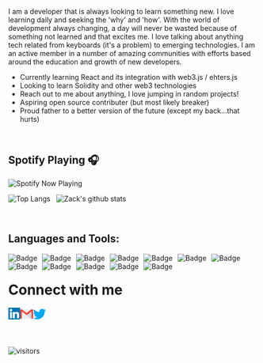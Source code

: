 

<p> I am a developer that is always looking to learn something new. I love learning daily and seeking the 'why' and 'how'. With the world of development always changing, a day will never be wasted because of something not learned and that excites me. I love talking about anything tech related from keyboards (it's a problem) to emerging technologies. I am an active member in a number of amazing communities with efforts based around the education and growth of new developers. </p>

- Currently learning React and its integration with web3.js / ehters.js
- Looking to learn Solidity and other web3 technologies
- Reach out to me about anything, I love jumping in random projects!
- Aspiring open source contributer (but most likely breaker)
- Proud father to a better version of the future (except my back...that hurts)


<br>

## Spotify Playing 🎧



[<img src="https://spotify-now-playing.satyu.vercel.app/api/spotify-playing" alt="Spotify Now Playing" width="350" style="float: left; margin-right: 10px;" />](https://open.spotify.com/user/fg01k83u6lvfznthw0bceuafi)


<br>


![Top Langs](https://github-readme-stats.vercel.app/api/top-langs/?username=ZMoberg&theme=radical)&nbsp;&nbsp;
![Zack's github stats](https://github-readme-stats.vercel.app/api?username=ZMoberg&count_private=true&show_icons=true&theme=radical&include_all_commits=true)

<br>

## Languages and Tools:

<img alt="Badge" style="float: left; margin-right: 10px;"  src="https://img.shields.io/badge/html5%20-%23E34F26.svg?&style=for-the-badge&logo=html5&logoColor=white"/>    <img alt="Badge" style="float: left; margin-right: 10px;"  src="https://img.shields.io/badge/css3%20-%231572B6.svg?&style=for-the-badge&logo=css3&logoColor=white"/>    <img alt="Badge" style="float: left; margin-right: 10px;"  src="https://img.shields.io/badge/sass%20-%23E34F26.svg?&style=for-the-badge&logo=sass&logoColor=white"/>    <img alt="Badge" style="float: left; margin-right: 10px;"  src="https://img.shields.io/badge/bootstrap%20-%23563D7C.svg?&style=for-the-badge&logo=bootstrap&logoColor=white"/>    <img alt="Badge" style="float: left; margin-right: 10px;"  src="https://img.shields.io/badge/javascript%20-%23323330.svg?&style=for-the-badge&logo=javascript&logoColor=%23F7DF1E"/>    <img alt="Badge" style="float: left; margin-right: 10px;"  src="https://img.shields.io/badge/node.js%20-%2343853D.svg?&style=for-the-badge&logo=node.js&logoColor=white"/>    <img alt="Badge" style="float: left; margin-right: 10px;"  src="https://img.shields.io/badge/handlebars%20-%231572B6.svg?&style=for-the-badge&logo=handlebars&logoColor=white"/>    <img alt="Badge" style="float: left; margin-right: 10px;"  src="https://img.shields.io/badge/ejs%20-%23563D7C.svg?&style=for-the-badge&logo=ejs&logoColor=white"/>    <img alt="Badge" style="float: left; margin-right: 10px;"  src ="https://img.shields.io/badge/MongoDB-%234ea94b.svg?&style=for-the-badge&logo=mongodb&logoColor=white"/>    <img alt="Badge" style="float: left; margin-right: 10px;"  src="https://img.shields.io/badge/git%20-%23F05033.svg?&style=for-the-badge&logo=git&logoColor=white"/>    <img alt="Badge" style="float: left; margin-right: 10px;"  src="https://img.shields.io/badge/Express.js-000000?style=for-the-badge&logo=express&logoColor=white"/>    <img alt="Badge" style="float: left; margin-right: 10px;"  src="https://img.shields.io/badge/React-20232A?style=for-the-badge&logo=react&logoColor=61DAFB"/>    

<br>


# Connect with me

  <a href="https://www.linkedin.com/in/zackmoberg/">
    <img align="left" alt="Zack Moberg | Linkedin" width="24px" src="https://github.com/SatYu26/SatYu26/blob/master/Assets/Linkedin.svg" />
  </a> &nbsp;&nbsp;
  <a href="mailto:zmoberg@zackmoberg.com">
    <img align="left" alt="Zack Moberg | zackmoberg.com" width="26px" src="https://github.com/SatYu26/SatYu26/blob/master/Assets/Gmail.svg" />
  </a>
  <a href="https://twitter.com/JustCallMeZack">
    <img align="left" alt="Zack Moberg | Twitter" width="26px" src="https://github.com/SatYu26/SatYu26/blob/master/Assets/Twitter.svg" />
  </a> &nbsp;&nbsp;


<br><br>

![visitors](https://visitor-badge.laobi.icu/badge?page_id=ZMoberg)

